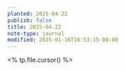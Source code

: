 ```yaml
---
planted: 2025-04-22
publish: false
title: 2025-04-22
note-type: journal
modified: 2025-01-16T16:53:15-08:00
---
```

<% tp.file.cursor() %>